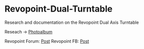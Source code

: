 # Revopoint-Dual-Turntable
Research and documentation on the Revopoint Dual Axis Turntable

Reseach -> [Photoalbum](https://photos.app.goo.gl/Gpw4DirpBiTtLEeU9)

Revopoint Forum: [Post](https://forum.revopoint3d.com/t/reverse-engineer-bluetooth-commands-for-dual-axis-turntable/17504/18)
Revopoint FB: [Post](https://www.facebook.com/groups/revopointgloballaunch/posts/)
